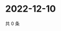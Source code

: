 # 2022-12-10

共 0 条

<!-- BEGIN WEIBO -->
<!-- 最后更新时间 Sat Dec 10 2022 21:11:03 GMT+0800 (China Standard Time) -->

<!-- END WEIBO -->
